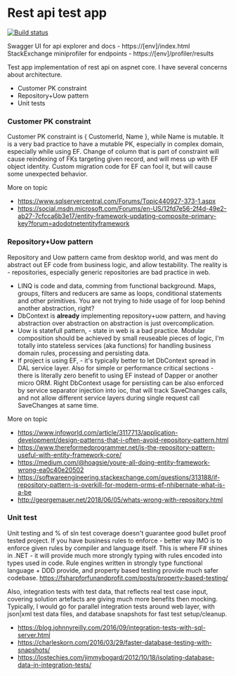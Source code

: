 # Rest api test app

[![Build status](https://ci.appveyor.com/api/projects/status/wmhcb73l4er38iyk?svg=true)](https://ci.appveyor.com/project/melanore/testapp)

Swagger UI for api explorer and docs - https://[env]/index.html
StackExchange miniprofiler for endpoints - https://[env]/profiler/results

Test app implementation of rest api on aspnet core. I have several concerns about architecture.

  - Customer PK constraint 
  - Repository+Uow pattern
  - Unit tests

### Customer PK constraint 

Customer PK constraint is { CustomerId, Name }, while Name is mutable. It is a very bad practice to have a mutable PK, especially in complex domain, especially while using EF. Change of column that is part of constraint will cause reindexing of FKs targeting given record, and will mess up with EF object identity. Custom migration code for EF can fool it, but will cause some unexpected behavior.

More on topic
- https://www.sqlservercentral.com/Forums/Topic440927-373-1.aspx
- https://social.msdn.microsoft.com/Forums/en-US/12fd7e56-2f4d-49e2-ab27-7cfcca6b3e17/entity-framework-updating-composite-primary-key?forum=adodotnetentityframework

### Repository+Uow pattern

Repository and Uow pattern came from  desktop world, and was ment do abstract out EF code from business logic, and allow testability. The reality is - repositories, especially generic repositories are bad practice in web. 

- LINQ is code and data, comming from functional background. Maps, groups, filters and reducers are same as loops, conditional statements and other primitives. You are not trying to hide usage of for loop behind another abstraction, right?
- DbContext is **already** implementing repository+uow pattern, and having abstraction over abstraction on abstraction is just overcomplication.
- Uow is statefull pattern, - state in web is a bad practice. Modular composition should be achieved by small reuseable pieces of logic, I'm totally into stateless services (aka functions) for handling business domain rules, processing and persisting data.
- If project is using EF, - it's typically better to let DbContext spread in DAL service layer. Also for simple or performance critical sections - there is literally zero benefit to using EF instead of Dapper or another micro ORM. Right DbContext usage for persisting can be also enforced by service separator injection into ioc, that will track SaveChanges calls, and not allow different service layers during single request call SaveChanges at same time.

More on topic
- https://www.infoworld.com/article/3117713/application-development/design-patterns-that-i-often-avoid-repository-pattern.html
- https://www.thereformedprogrammer.net/is-the-repository-pattern-useful-with-entity-framework-core/
- https://medium.com/@hoagsie/youre-all-doing-entity-framework-wrong-ea0c40e20502
- https://softwareengineering.stackexchange.com/questions/313188/if-repository-pattern-is-overkill-for-modern-orms-ef-nhibernate-what-is-a-be
- http://georgemauer.net/2018/06/05/whats-wrong-with-repository.html

### Unit test

Unit testing and % of sln test coverage doesn't guarantee good bullet proof tested project. If you have business rules to enforce - better way IMO is to enforce given rules by compiler and language itself. This is where F# shines in .NET - it will provide much more strongly typing with rules encoded into types used in code. Rule engines written in strongly type functional language + DDD provide, and property based testing provide much safer codebase. https://fsharpforfunandprofit.com/posts/property-based-testing/

Also, integration tests with test data, that reflects real test case input, covering solution artefacts are giving much more benefits then mocking. Typically, I would go for parallel integration tests around web layer, with json|xml test data files, and database snapshots for fast test setup/cleanup.
- https://blog.johnnyreilly.com/2016/09/integration-tests-with-sql-server.html
- https://charleskorn.com/2016/03/29/faster-database-testing-with-snapshots/
- https://lostechies.com/jimmybogard/2012/10/18/isolating-database-data-in-integration-tests/
